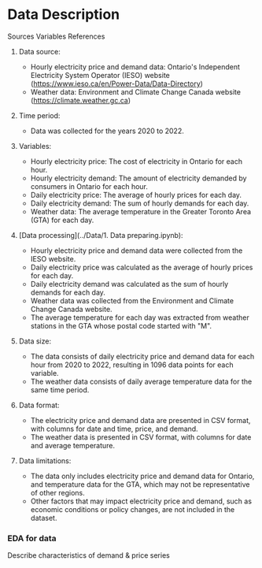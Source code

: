 # Data Description


Sources
Variables
References

1. Data source:
   - Hourly electricity price and demand data: Ontario's Independent Electricity System Operator (IESO) website (https://www.ieso.ca/en/Power-Data/Data-Directory)
   - Weather data: Environment and Climate Change Canada website (https://climate.weather.gc.ca)


2. Time period:
   - Data was collected for the years 2020 to 2022.
    
3. Variables:
   - Hourly electricity price: The cost of electricity in Ontario for each hour.
   - Hourly electricity demand: The amount of electricity demanded by consumers in Ontario for each hour.
   - Daily electricity price: The average of hourly prices for each day.
   - Daily electricity demand: The sum of hourly demands for each day.
   - Weather data: The average temperature in the Greater Toronto Area (GTA) for each day.
    
4. [Data processing](../Data/1. Data preparing.ipynb):
   - Hourly electricity price and demand data were collected from the IESO website.
   - Daily electricity price was calculated as the average of hourly prices for each day.
   - Daily electricity demand was calculated as the sum of hourly demands for each day.
   - Weather data was collected from the Environment and Climate Change Canada website.
   - The average temperature for each day was extracted from weather stations in the GTA whose postal code started with "M".

5. Data size:
   - The data consists of daily electricity price and demand data for each hour from 2020 to 2022, resulting in 1096 data points for each variable.
   - The weather data consists of daily average temperature data for the same time period.
    
6. Data format:
   - The electricity price and demand data are presented in CSV format, with columns for date and time, price, and demand.
   - The weather data is presented in CSV format, with columns for date and average temperature.
   
7. Data limitations:
   - The data only includes electricity price and demand data for Ontario, and temperature data for the GTA, which may not be representative of other regions.
   - Other factors that may impact electricity price and demand, such as economic conditions or policy changes, are not included in the dataset.

### EDA for data

Describe characteristics of demand & price series


